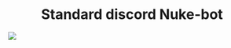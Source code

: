 <h1 align="center"> Standard discord Nuke-bot </h1>

<a href="https://stackoverflow.com/questions/66716288/embedding-shields-io-badge-html-in-github-readme-rst"><img src="https://img.shields.io/badge/gadget-Raspberry%20Pi-pink.svg?" /></a>
